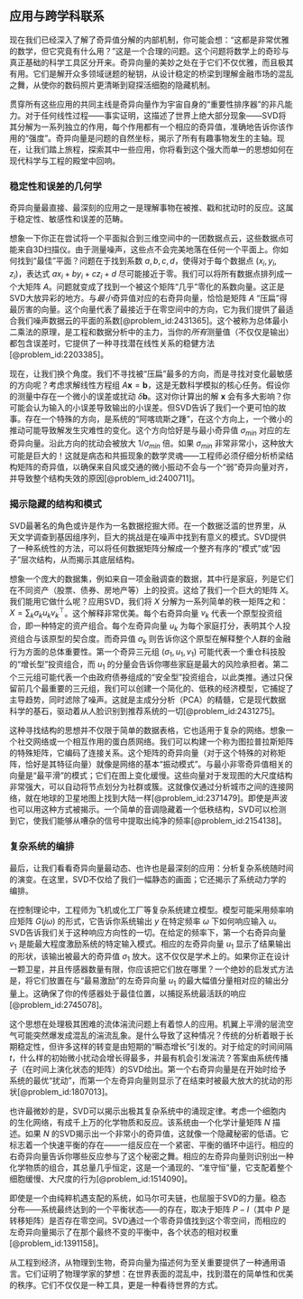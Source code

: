 ## 应用与跨学科联系

现在我们已经深入了解了奇异值分解的内部机制，你可能会想：“这都是非常优雅的数学，但它究竟有什么用？”这是一个合理的问题。这个问题将数学上的奇珍与真正基础的科学工具区分开来。奇异向量的美妙之处在于它们不仅优雅，而且极其有用。它们是解开众多领域谜题的秘钥，从设计稳定的桥梁到理解金融市场的混乱之舞，从使你的数码照片更清晰到窥探活细胞的隐藏机制。

贯穿所有这些应用的共同主线是奇异向量作为宇宙自身的“重要性排序器”的非凡能力。对于任何线性过程——事实证明，这描述了世界上绝大部分现象——SVD将其分解为一系列独立的作用，每个作用都有一个相应的奇异值，准确地告诉你该作用的“强度”。奇异向量是问题的自然坐标，揭示了所有有趣事物发生的主轴。现在，让我们踏上旅程，探索其中一些应用，你将看到这个强大而单一的思想如何在现代科学与工程的殿堂中回响。

### 稳定性和误差的几何学

奇异向量最直接、最深刻的应用之一是理解事物在被推、戳和扰动时的反应。这属于稳定性、敏感性和误差的范畴。

想象一下你正在尝试将一个平面拟合到三维空间中的一团数据点云，这些数据点可能来自3D扫描仪。由于测量噪声，这些点不会完美地落在任何一个平面上。你如何找到“最佳”平面？问题在于找到系数 $a, b, c, d$，使得对于每个数据点 $(x_i, y_i, z_i)$，表达式 $a x_i + b y_i + c z_i + d$ 尽可能接近于零。我们可以将所有数据点排列成一个大矩阵 $A$。问题就变成了找到一个被这个矩阵“几乎”零化的系数向量。这正是SVD大放异彩的地方。与*最小*奇异值对应的右奇异向量，恰恰是矩阵 $A$ “压扁”得最厉害的向量。这个向量代表了最接近于在零空间中的方向，它为我们提供了最适合我们噪声数据云的平面的系数[@problem_id:2431365]。这个被称为总体最小二乘法的原理，是工程和数据分析中的主力，当你的*所有*测量值（不仅仅是输出）都包含误差时，它提供了一种寻找潜在线性关系的稳健方法[@problem_id:2203385]。

现在，让我们换个角度。我们不寻找被“压扁”最多的方向，而是寻找对变化最敏感的方向呢？考虑求解线性方程组 $A\mathbf{x} = \mathbf{b}$，这是无数科学模拟的核心任务。假设你的测量中存在一个微小的误差或扰动 $\delta\mathbf{b}$。这对你计算出的解 $\mathbf{x}$ 会有多大影响？你可能会认为输入的小误差导致输出的小误差。但SVD告诉了我们一个更可怕的故事。存在一个特殊的方向，是系统的“阿喀琉斯之踵”，在这个方向上，一个微小的推动可能导致解发生灾难性的变化。这个方向恰好是与最小奇异值 $\sigma_{min}$ 对应的左奇异向量。沿此方向的扰动会被放大 $1/\sigma_{min}$ 倍。如果 $\sigma_{min}$ 非常非常小，这种放大可能是巨大的！这就是病态和共振现象的数学灵魂——工程师必须仔细分析桥梁结构矩阵的奇异值，以确保来自风或交通的微小振动不会与一个“弱”奇异向量对齐，并导致整个结构失效的原因[@problem_id:2400711]。

### 揭示隐藏的结构和模式

SVD最著名的角色或许是作为一名数据挖掘大师。在一个数据泛滥的世界里，从天文学调查到基因组序列，巨大的挑战是在噪声中找到有意义的模式。SVD提供了一种系统性的方法，可以将任何数据矩阵分解成一个整齐有序的“模式”或“因子”层次结构，从而揭示其底层结构。

想象一个庞大的数据集，例如来自一项金融调查的数据，其中行是家庭，列是它们在不同资产（股票、债券、房地产等）上的投资。这给了我们一个巨大的矩阵 $X$。我们能用它做什么呢？应用SVD，我们将 $X$ 分解为一系列简单的秩一矩阵之和： $X = \sum_{k} \sigma_k u_k v_k^{\top}$。这个解释非常优美。每个右奇异向量 $v_k$ 代表一个原型投资组合，即一种特定的资产组合。每个左奇异向量 $u_k$ 为每个家庭打分，表明其个人投资组合与该原型的契合度。而奇异值 $\sigma_k$ 则告诉你这个原型在解释整个人群的金融行为方面的总体重要性。第一个奇异三元组 $(\sigma_1, u_1, v_1)$ 可能代表一个重仓科技股的“增长型”投资组合，而 $u_1$ 的分量会告诉你哪些家庭是最大的风险承担者。第二个三元组可能代表一个由政府债券组成的“安全型”投资组合，以此类推。通过只保留前几个最重要的三元组，我们可以创建一个简化的、低秩的经济模型，它捕捉了主导趋势，同时滤除了噪声。这就是主成分分析（PCA）的精髓，它是现代数据科学的基石，驱动着从人脸识别到推荐系统的一切[@problem_id:2431275]。

这种寻找结构的思想并不仅限于简单的数据表格，它也适用于复杂的网络。想象一个社交网络或一个相互作用的蛋白质网络。我们可以构建一个称为图拉普拉斯矩阵的特殊矩阵，它编码了连接关系。这个矩阵的奇异向量（对于这个特殊的对称矩阵，恰好是其特征向量）就像是网络的基本“振动模式”。与最小非零奇异值相关的向量是“最平滑”的模式；它们在图上变化缓慢。这些向量对于发现图的大尺度结构非常强大，可以自动将节点划分为社群或簇。这就像仅通过分析城市之间的连接网络，就在地球的卫星地图上找到大陆一样[@problem_id:2371479]。即使是声波也可以用这种方式被揭示。一个简单的音调隐藏着一个低秩结构，SVD可以检测到它，使我们能够从嘈杂的信号中提取出纯净的频率[@problem_id:2154138]。

### 复杂系统的编排

最后，让我们看看奇异向量最动态、也许也是最深刻的应用：分析复杂系统随时间的演变。在这里，SVD不仅给了我们一幅静态的画面；它还揭示了系统动力学的编排。

在控制理论中，工程师为飞机或化工厂等复杂系统建立模型。模型可能采用频率响应矩阵 $G(j\omega)$ 的形式，它告诉你系统输出 $y$ 在特定频率 $\omega$ 下如何响应输入 $u$。SVD告诉我们关于这种响应方向性的一切。在给定的频率下，第一个右奇异向量 $v_1$ 是能最大程度激励系统的特定输入模式。相应的左奇异向量 $u_1$ 显示了结果输出的形状，该输出被最大的奇异值 $\sigma_1$ 放大。这不仅仅是学术上的。如果你正在设计一颗卫星，并且传感器数量有限，你应该把它们放在哪里？一个绝妙的启发式方法是，将它们放置在与“最易激励”的左奇异向量 $u_1$ 的最大幅值分量相对应的输出分量上。这确保了你的传感器处于最佳位置，以捕捉系统最活跃的响应[@problem_id:2745078]。

这个思想在处理极其困难的流体湍流问题上有着惊人的应用。机翼上平滑的层流空气可能突然爆发成混乱的湍流乱象。是什么导致了这种情况？传统的分析着眼于长期稳定性，但许多这样的转变是由短期的“瞬态增长”引发的。对于给定的时间间隔 $t$，什么样的初始微小扰动会增长得最多，并最有机会引发湍流？答案由系统传播子（在时间上演化状态的矩阵）的SVD给出。第一个右奇异向量是在开始时给予系统的最优“扰动”，而第一个左奇异向量则显示了在结束时被最大放大的扰动的形状[@problem_id:1807013]。

也许最微妙的是，SVD可以揭示出极其复杂系统中的涌现定律。考虑一个细胞内的生化网络，有成千上万的化学物质和反应。该系统由一个化学计量矩阵 $N$ 描述。如果 $N$ 的SVD揭示出一个非常小的奇异值，这就像一个隐藏秘密的低语。它标志着一个快速平衡的存在——一组反应在一个紧密、平衡的循环中运行。相应的右奇异向量告诉你哪些反应参与了这个秘密之舞。相应的左奇异向量则识别出一种化学物质的组合，其总量几乎恒定，这是一个涌现的、“准守恒”量，它支配着整个细胞缓慢、大尺度的行为[@problem_id:1514090]。

即使是一个由纯粹机遇支配的系统，如马尔可夫链，也屈服于SVD的力量。稳态分布——系统最终达到的一个平衡状态——的存在，取决于矩阵 $P-I$（其中 $P$ 是转移矩阵）是否存在零空间。SVD通过一个零奇异值找到这个零空间，而相应的左奇异向量揭示了在那个最终不变的平衡中，各个状态的相对权重[@problem_id:1391158]。

从工程到经济，从物理到生物，奇异向量为描述何为至关重要提供了一种通用语言。它们证明了物理学家的梦想：在世界表面的混乱中，找到潜在的简单性和优美的秩序。它们不仅仅是一种工具，更是一种看待世界的方式。